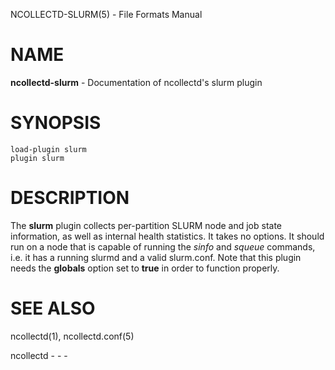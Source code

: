 NCOLLECTD-SLURM(5) - File Formats Manual

# NAME

**ncollectd-slurm** - Documentation of ncollectd's slurm plugin

# SYNOPSIS

	load-plugin slurm
	plugin slurm

# DESCRIPTION

The **slurm** plugin collects per-partition SLURM node and job state
information, as well as internal health statistics.
It takes no options.
It should run on a node that is capable of running the *sinfo* and
*squeue* commands, i.e. it has a running slurmd and a valid slurm.conf.
Note that this plugin needs the **globals** option set to **true** in
order to function properly.

# SEE ALSO

ncollectd(1),
ncollectd.conf(5)

ncollectd - - -
